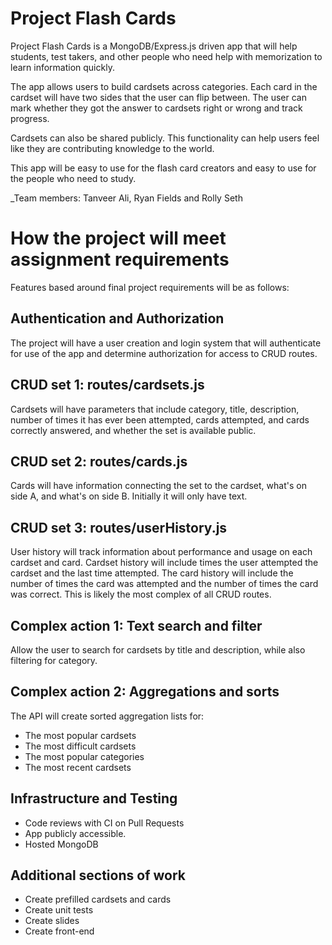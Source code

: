# Project Flash Cards
Project Flash Cards is a MongoDB/Express.js driven app that will help students, test takers, and other people who need help with memorization to learn information quickly.

The app allows users to build cardsets across categories. Each card in the cardset will have two sides that the user can flip between. The user can mark whether they got the answer to cardsets right or wrong and track progress.

Cardsets can also be shared publicly. This functionality can help users feel like they are contributing knowledge to the world.

This app will be easy to use for the flash card creators and easy to use for the people who need to study.

_Team members: Tanveer Ali, Ryan Fields and Rolly Seth

# How the project will meet assignment requirements

Features based around final project requirements will be as follows:

## Authentication and Authorization

The project will have a user creation and login system that will authenticate for use of the app and determine authorization for access to CRUD routes.

## CRUD set 1: routes/cardsets.js

Cardsets will have parameters that include category, title, description, number of times it has ever been attempted, cards attempted, and cards correctly answered, and whether the set is available public.

## CRUD set 2: routes/cards.js

Cards will have information connecting the set to the cardset, what's on side A, and what's on side B. Initially it will only have text.

## CRUD set 3: routes/userHistory.js

User history will track information about performance and usage on each cardset and card. Cardset history will include times the user attempted the cardset and the last time attempted. The card history will include the number of times the card was attempted and the number of times the card was correct. This is likely the most complex of all CRUD routes.

## Complex action 1: Text search and filter

Allow the user to search for cardsets by title and description, while also filtering for category.

## Complex action 2: Aggregations and sorts

The API will create sorted aggregation lists for:
- The most popular cardsets
- The most difficult cardsets
- The most popular categories
- The most recent cardsets

## Infrastructure and Testing
- Code reviews with CI on Pull Requests
- App publicly accessible.  
- Hosted MongoDB 

## Additional sections of work
- Create prefilled cardsets and cards
- Create unit tests
- Create slides
- Create front-end

